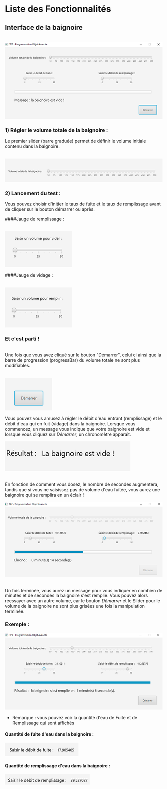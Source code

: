 # Liste des Fonctionnalités

## Interface de la baignoire

</br>![Image not found](images/interface1.png "interface")

### 1) Régler le volume totale de la baignoire :

Le premier slider (barre graduée) permet de définir le volume initiale contenu dans la baignoire.

</br>![Image not found](images/interface2.png "interface")

### 2) Lancement du test :

Vous pouvez choisir d'initier le taux de fuite et le taux de remplissage avant de cliquer sur le bouton démarrer ou après.

####Jauge de remplissage :

</br>![Image not found](images/interface3.png "interface")

####Jauge de vidage :

</br>![Image not found](images/interface4.png "interface")

### Et c'est parti !

</br>Une fois que vous avez cliqué sur le bouton "Démarrer", celui ci ainsi que la barre de progression (progressBar) du volume totale ne sont plus modifiables.

</br>![Image not found](images/interface5.png "interface")

Vous pouvez vous amusez à régler le débit d'eau entrant (remplissage) et le débit d'eau qui en fuit (vidage) dans la baignoire. Lorsque vous commencez, un message vous indique que votre baignoire est vide et lorsque vous cliquez sur *Démarrer*, un chronomètre apparaît. 

![Image not found](images/interface6.png "interface")

</br>En fonction de comment vous dosez, le nombre de secondes augmentera, tandis que si vous ne saisissez pas de volume d'eau fuitée, vous aurez une baignoire qui se remplira en un éclair !

![Image not found](images/interface7.png "interface")

</br>Un fois terminée, vous aurez un message pour vous indiquer en combien de minutes et de secondes la baignoire s'est remplie. Vous pouvez alors réessayer avec un autre volume, car le bouton *Démarrer* et le Slider pour le volume de la baignoire ne sont plus grisées une fois la manipulation terminée.

### Exemple :

![Image not found](images/interface8.png "interface")

* Remarque : vous pouvez voir la quantité d'eau de Fuite et de Remplissage qui sont affichés

#### Quantité de fuite d'eau dans la baignoire :

![Image not found](images/Exemple.png "interface")

#### Quantité de remplissage d'eau dans la baignoire :

![Image not found](images/Exemple2.png "interface")
